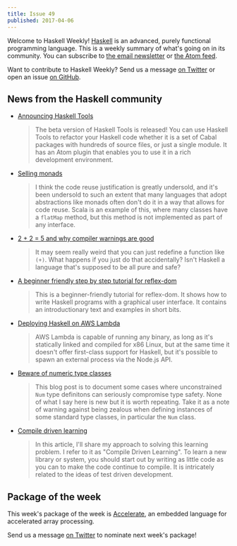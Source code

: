```yaml
---
title: Issue 49
published: 2017-04-06
---
```


Welcome to Haskell Weekly!
[Haskell](https://haskell-lang.org) is an advanced, purely functional programming language.
This is a weekly summary of what's going on in its community.
You can subscribe to [the email newsletter](https://news.us10.list-manage.com/subscribe?u=49a6a2e17b12be2c5c4dcb232&id=ffbbbbd930)
or [the Atom feed](/haskell-weekly.atom).

Want to contribute to Haskell Weekly?
Send us a message [on Twitter](https://twitter.com/haskellweekly)
or open an issue [on GitHub](https://github.com/haskellweekly/haskellweekly.github.io).

## News from the Haskell community

-   [Announcing Haskell Tools](https://haskelltools.blogspot.hu/2017/04/announcing-haskell-tools.html)

    > The beta version of Haskell Tools is released! You can use Haskell Tools to refactor your Haskell code whether it is a set of Cabal packages with hundreds of source files, or just a single module. It has an Atom plugin that enables you to use it in a rich development environment.

-   [Selling monads](http://www.usrsb.in/selling-monads.html)

    > I think the code reuse justification is greatly undersold, and it's been undersold to such an extent that many languages that adopt abstractions like monads often don't do it in a way that allows for code reuse. Scala is an example of this, where many classes have a `flatMap` method, but this method is not implemented as part of any interface.

-   [2 + 2 = 5 and why compiler warnings are good](https://medium.com/position-development-blog/2-2-5-and-why-compiler-warnings-are-good-e50bc5cfab22)

    > It may seem really weird that you can just redefine a function like `(+)`. What happens if you just do that accidentally? Isn't Haskell a language that's supposed to be all pure and safe?

-   [A beginner friendly step by step tutorial for reflex-dom](https://github.com/hansroland/reflex-dom-inbits/blob/84189eb93f87060a1bfa9128ffea43447a2d5c8f/README.md)

    > This is a beginner-friendly tutorial for reflex-dom. It shows how to write Haskell programs with a graphical user interface. It contains an introductionary text and examples in short bits.

-   [Deploying Haskell on AWS Lambda](http://engineers.irisconnect.net/posts/2017-03-16-deploying-haskell-on-aws-lambda.html)

    > AWS Lambda is capable of running any binary, as long as it's statically linked and compiled for x86 Linux, but at the same time it doesn't offer first-class support for Haskell, but it's possible to spawn an external process via the Node.js API.

-   [Beware of numeric type classes](https://cse.iitk.ac.in/users/ppk/posts/2017-04-04-Beware-of-Numeric-Types.html)

    > This blog post is to document some cases where unconstrained `Num` type definitons can seriously compromise type safety. None of what I say here is new but it is worth repeating. Take it as a note of warning against being zealous when defining instances of some standard type classes, in particular the `Num` class.

-   [Compile driven learning](https://mmhaskell.com/blog/2017/4/3/compile-driven-learning)

    > In this article, I'll share my approach to solving this learning problem. I refer to it as "Compile Driven Learning". To learn a new library or system, you should start out by writing as little code as you can to make the code continue to compile. It is intricately related to the ideas of test driven development.

## Package of the week

This week's package of the week is [Accelerate](http://www.acceleratehs.org/),
an embedded language for accelerated array processing.

Send us a message [on Twitter](https://twitter.com/haskellweekly) to nominate next week's package!
